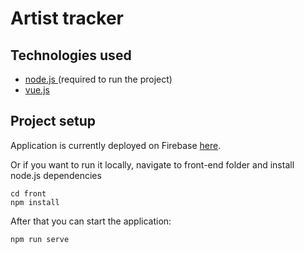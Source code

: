 # Artist tracker

  
  ## Technologies used
  - [node.js ](https://nodejs.org/en/) (required to run the project)
  - [vue.js ](https://vuejs.org/)
  
## Project setup

Application is currently deployed on Firebase [here](https://hci-grupni.firebaseapp.com/).

Or if you want to run it locally, navigate to front-end folder and install node.js dependencies
```
cd front 
npm install
```

After that you can start the application:

```
npm run serve
```

